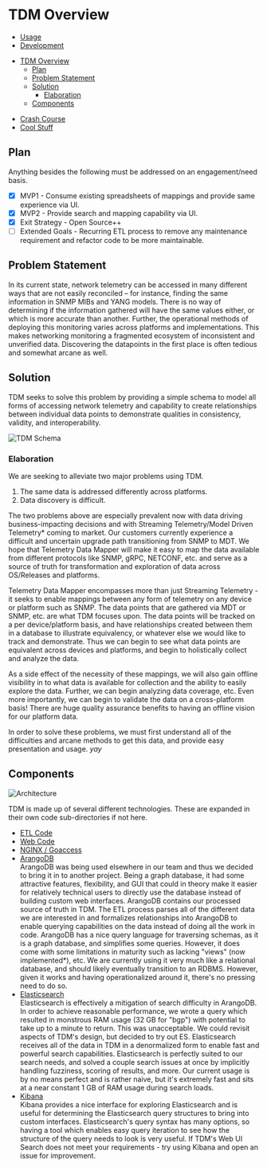 # TDM Overview

* [Usage](usage/)
* [Development](dev/)

- [TDM Overview](#tdm-overview)
    - [Plan](#plan)
    - [Problem Statement](#problem-statement)
    - [Solution](#solution)
        - [Elaboration](#elaboration)
    - [Components](#components)

* [Crash Course](Crash%20Course.md)
* [Cool Stuff](Cool%20Stuff.md)

## Plan
Anything besides the following must be addressed on an engagement/need basis.

- [x] MVP1 - Consume existing spreadsheets of mappings and provide same experience via UI.
- [x] MVP2 - Provide search and mapping capability via UI.
- [x] Exit Strategy - Open Source++
- [ ] Extended Goals - Recurring ETL process to remove any maintenance requirement and refactor code to be more maintainable.

## Problem Statement
In its current state, network telemetry can be accessed in many different ways that are not easily reconciled – for instance, finding the same information in SNMP MIBs and YANG models. There is no way of determining if the information gathered will have the same values either, or which is more accurate than another. Further, the operational methods of deploying this monitoring varies across platforms and implementations. This makes networking monitoring a fragmented ecosystem of inconsistent and unverified data. Discovering the datapoints in the first place is often tedious and somewhat arcane as well.

## Solution
TDM seeks to solve this problem by providing a simple schema to model all forms of accessing network telemetry and capability to create relationships between individual data points to demonstrate qualities in consistency, validity, and interoperability.

![TDM Schema](/doc/img/tdm_schema.png)

### Elaboration
We are seeking to alleviate two major problems using TDM.

1. The same data is addressed differently across platforms.
2. Data discovery is difficult.

The two problems above are especially prevalent now with data driving business-impacting decisions and with Streaming Telemetry/Model Driven Telemetry* coming to market. Our customers currently experience a difficult and uncertain upgrade path transitioning from SNMP to MDT. We hope that Telemetry Data Mapper will make it easy to map the data available from different protocols like SNMP, gRPC, NETCONF, etc. and serve as a source of truth for transformation and exploration of data across OS/Releases and platforms.

Telemetry Data Mapper encompasses more than just Streaming Telemetry - it seeks to enable mappings between any form of telemetry on any device or platform such as SNMP. The data points that are gathered via MDT or SNMP, etc. are what TDM focuses upon. The data points will be tracked on a per device/platform basis, and have relationships created between them in a database to illustrate equivalency, or whatever else we would like to track and demonstrate. Thus we can begin to see what data points are equivalent across devices and platforms, and begin to holistically collect and analyze the data.

As a side effect of the necessity of these mappings, we will also gain offline visibility in to what data is available for collection and the ability to easily explore the data. Further, we can begin analyzing data coverage, etc. Even more importantly, we can begin to validate the data on a cross-platform basis! There are huge quality assurance benefits to having an offline vision for our platform data.

In order to solve these problems, we must first understand all of the difficulties and arcane methods to get this data, and provide easy presentation and usage. *yay*

## Components

![Architecture](/doc/img/tdm_arch.png)

TDM is made up of several different technologies. These are expanded in their own code sub-directories if not here.
* [ETL Code](/etl/)
* [Web Code](/web/)
* [NGINX / Goaccess](/nginx/)
* [ArangoDB](https://www.arangodb.com/)  
ArangoDB was being used elsewhere in our team and thus we decided to bring it in to another project. Being a graph database, it had some attractive features, flexibility, and GUI that could in theory make it easier for relatively technical users to directly use the database instead of building custom web interfaces. ArangoDB contains our processed source of truth in TDM. The ETL process parses all of the different data we are interested in and formalizes relationships into ArangoDB to enable querying capabilities on the data instead of doing all the work in code. ArangoDB has a nice query language for traversing schemas, as it is a graph database, and simplifies some queries. However, it does come with some limitations in maturity such as lacking "views" (now implemented*), etc. We are currently using it very much like a relational database, and should likely eventually transition to an RDBMS. However, given it works and having operationalized around it, there's no pressing need to do so.
* [Elasticsearch](https://www.elastic.co/products/elasticsearch)  
Elasticsearch is effectively a mitigation of search difficulty in ArangoDB. In order to achieve reasonable performance, we wrote a query which resulted in monstrous RAM usage (32 GB for "bgp") with potential to take up to a minute to return. This was unacceptable. We could revisit aspects of TDM's design, but decided to try out ES. Elasticsearch receives all of the data in TDM in a denormalized form to enable fast and powerful search capabilities. Elasticsearch is perfectly suited to our search needs, and solved a couple search issues at once by implicitly handling fuzziness, scoring of results, and more. Our current usage is by no means perfect and is rather naive, but it's extremely fast and sits at a near constant 1 GB of RAM usage during search loads.
* [Kibana](https://www.elastic.co/products/kibana)  
Kibana provides a nice interface for exploring Elasticsearch and is useful for determining the Elasticsearch query structures to bring into custom interfaces. Elasticsearch's query syntax has many options, so having a tool which enables easy query iteration to see how the structure of the query needs to look is very useful. If TDM's Web UI Search does not meet your requirements - try using Kibana and open an issue for improvement.
